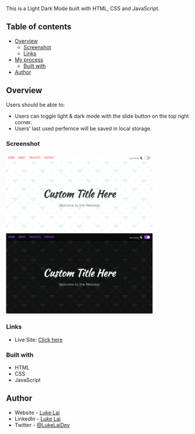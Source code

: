 
This is a Light Dark Mode built with HTML, CSS and JavaScript.

## Table of contents

- [Overview](#overview)
  - [Screenshot](#screenshot)
  - [Links](#links)
- [My process](#my-process)
  - [Built with](#built-with)
- [Author](#author)



## Overview

Users should be able to:

- Users can toggle light & dark mode with the slide button on the top right corner.
- Users' last used perfernce will be saved in local storage.

### Screenshot

<img src="./preview1.png" width="400" /><img src="./preview2.png" width="400" />

### Links

- Live Site: [Click here](https://simpleluke.github.io/Light-Dark-Mode/)

### Built with

- HTML
- CSS
- JavaScript

## Author

- Website - [Luke Lai](https://lukelai.tech/)
- LinkedIn - [Luke Lai](https://www.linkedin.com/in/luke-lai-309a3522b/)
- Twitter - [@LukeLaiDev](https://www.twitter.com/LukeLaiDev)

